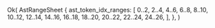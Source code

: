 Ok(
    AstRangeSheet {
        ast_token_idx_ranges: [
            0..2,
            2..4,
            4..6,
            6..8,
            8..10,
            10..12,
            12..14,
            14..16,
            16..18,
            18..20,
            20..22,
            22..24,
            24..26,
        ],
    },
)
